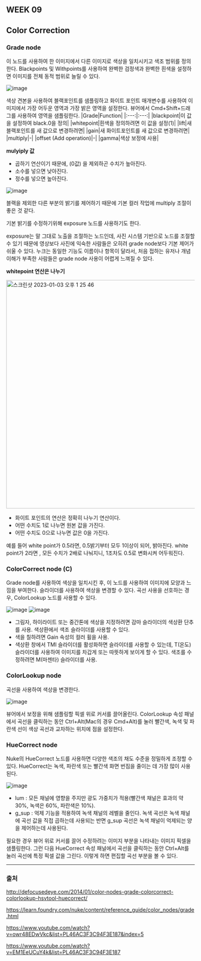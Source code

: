 ## WEEK 09
## Color Correction

### Grade node

이 노드를 사용하여 한 이미지에서 다른 이미지로 색상을 일치시키고 색조 범위를 정의한다. 
Blackpoints 및 Withpoints를 사용하여 완벽한 검정색과 완벽한 흰색을 설정하면 이미지를 전체 동적 범위로 늘릴 수 있다.

![image](https://user-images.githubusercontent.com/112941366/210245642-0bffd47f-6e2f-4f97-ac47-94b2309ce44f.png)

색상 견본을 사용하여 블랙포인트를 샘플링하고 화이트 포인트 매개변수를 사용하여 이미지에서 가장 어두운 영역과 가장 밝은 영역을 설정한다. 뷰어에서 Cmd+Shift+드래그를 사용하여 영역을 샘플링한다.
|Grade|Function|
|:---:|:---:|
|blackpoint|이 값을 설정하여 black.0을 정의|
|whitepoint|흰색을 정의하려면 이 값을 설정(1)|
|lift|새 블랙포인트를 새 값으로 변경하려면|
|gain|새 화이트포인트를 새 값으로 변경하려면|
|multiply|-|
|offset (Add operation)|-|
|gamma|색상 보정에 사용|

**mulyiply 값**
- 곱하기 연산이기 때문에, (0값) 을 제외하곤 수치가 높아진다.
- 소수를 넣으면 낮아진다.
- 정수를 넣으면 높아진다.

![image](https://user-images.githubusercontent.com/112941366/210300093-ebfb2892-2b9e-4e3d-8664-427b3c8131e4.png)

블랙을 제외한 다른 부분의 밝기를 제어하기 때문에 기본 컬러 작업에 multiply 조절이 좋은 것 같다.

기본 밝기를 수정하기위해 exposure 노드를 사용하기도 한다.

exposure는 말 그대로 노출을 조절하는 노드인데, 사진 시스템 기반으로 노드를 조절할 수 있기 때문에 영상보다 사진에 익숙한 사람들은 오히려 grade node보다 기본 제어가 쉬울 수 있다. 누크는 동일한 기능도 이름이나 항목이 달라서, 처음 접하는 유저나 개념이해가 부족한 사람들은 grade node 사용이 어렵게 느껴질 수 있다.

**whitepoint 연산은 나누기**

<img width="609" alt="스크린샷 2023-01-03 오후 1 25 46" src="https://user-images.githubusercontent.com/112941366/210300008-1922025d-0e5f-4acb-8214-a05a46126647.png">

- 화이트 포인트의 연산은 정확히 나누기 연산이다.
- 어떤 수치도 1로 나누면 원본 값을 가진다.
- 어떤 수치도 0으로 나누면 값은 0을 가진다.

예를 들어 white point가 0.5라면, 0.5밝기부터 모두 1이상이 되어, 밝아진다.
white point가 2라면 , 모든 수치가 2배로 나눠지니, 1조차도 0.5로 변화시켜 어두워진다.

### ColorCorrect node (C)

Grade node를 사용하여 색상을 일치시킨 후, 이 노드를 사용하여 이미지에 모양과 느낌을 부여한다. 슬라이더를 사용하여 색상을 변경할 수 있다. 곡선 사용을 선호하는 경우, ColorLookup 노드를 사용할 수 있다.

![image](https://user-images.githubusercontent.com/112941366/210246824-b5dd864d-f60c-41cc-b92d-9d1f6666106c.png)
![image](https://user-images.githubusercontent.com/112941366/210246851-34534ea7-ee4a-4874-84e0-2fcec28b1d8a.png)

- 그림자, 하이라이트 또는 중간톤에 색상을 지정하려면 감마 슬라이더의 색상환 단추를 사용. 색상환에서 색조 슬라이더를 사용할 수 있다.
- 색을 칠하려면 Gain 속성의 컬러 휠을 사용.
- 색상환 창에서 TMI 슬라이더를 활성화하면 슬라이더를 사용할 수 있는데, T(온도) 슬라이더를 사용하여 이미지를 차갑게 또는 따뜻하게 보이게 할 수 있다. 색조를 수정하려면 M(마젠타) 슬라이더를 사용.


### ColorLookup node

곡선을 사용하여 색상을 변경한다.

![image](https://user-images.githubusercontent.com/112941366/210247118-4197d69a-824f-429c-8dcd-3685ad43ac67.png)

뷰어에서 보정을 위해 샘플링할 픽셀 위로 커서를 끌어올린다. ColorLookup 속성 패널에서 곡선을 클릭하는 동안 Ctrl+Alt(Mac의 경우 Cmd+Alt)를 눌러 빨간색, 녹색 및 파란색 선이 색상 곡선과 교차하는 위치에 점을 설정한다.

### HueCorrect node

Nuke의 HueCorrect 노드를 사용하면 다양한 색조의 채도 수준을 정밀하게 조정할 수 있다. HueCorrect는 녹색, 파란색 또는 빨간색 화면 번짐을 줄이는 데 가장 많이 사용된다.

![image](https://user-images.githubusercontent.com/112941366/210247373-1debfe60-bf56-4a04-8caf-8d605d31ad28.png)

- lum : 모든 채널에 영향을 주지만 광도 가중치가 적용(빨간색 채널은 효과의 약 30%, 녹색은 60%, 파란색은 10%).
- g_sup : 억제 기능을 적용하여 녹색 채널의 레벨을 줄인다. 녹색 곡선은 녹색 채널에 곡선 값을 직접 곱하는데 사용되는 반면 g_sup 곡선은 녹색 채널이 억제되는 양을 제어하는데 사용된다.

필요한 경우 뷰어 위로 커서를 끌어 수정하려는 이미지 부분을 나타내는 이미지 픽셀을 샘플링한다. 그런 다음 HueCorrect 속성 패널에서 곡선을 클릭하는 동안 Ctrl+Alt를 눌러 곡선에 특정 픽셀 값을 그린다. 이렇게 하면 편집할 곡선 부분을 볼 수 있다.


---

### 출처

http://defocusedeye.com/2014/01/color-nodes-grade-colorcorrect-colorlookup-hsvtool-huecorrect/

https://learn.foundry.com/nuke/content/reference_guide/color_nodes/grade.html

https://www.youtube.com/watch?v=owr48EDwVkc&list=PL46AC3F3C94F3E187&index=5

https://www.youtube.com/watch?v=EM1EeUCuY4k&list=PL46AC3F3C94F3E187






